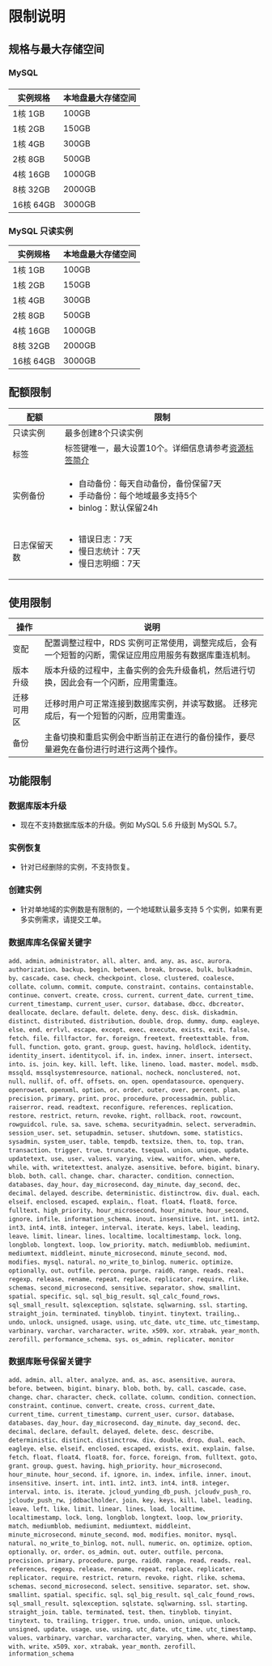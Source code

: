 # 限制说明
## 规格与最大存储空间
### MySQL
### 

| 实例规格  | 本地盘最大存储空间 |
| --------- | ------------------ |
| 1核 1GB   | 100GB              |
| 1核 2GB   | 150GB              |
| 1核 4GB   | 300GB              |
| 2核 8GB   | 500GB              |
| 4核 16GB  | 1000GB             |
| 8核 32GB  | 2000GB             |
| 16核 64GB | 3000GB             |

### MySQL 只读实例
| 实例规格  | 本地盘最大存储空间 |
| --------- | ------------------ |
| 1核 1GB   | 100GB              |
| 1核 2GB   | 150GB              |
| 1核 4GB   | 300GB              |
| 2核 8GB   | 500GB              |
| 4核 16GB  | 1000GB             |
| 8核 32GB  | 2000GB             |
| 16核 64GB | 3000GB             |

## 配额限制

| 配额         | 限制                                                         |
| ------------ | ------------------------------------------------------------ |
| 只读实例     | 最多创建8个只读实例                                          |
| 标签         | 标签键唯一，最大设置10个。详细信息请参考[资源标签简介](../../Operation-Guide/Tag/Tag-Introduction.md) |
| 实例备份     | <ul><li>自动备份：每天自动备份，备份保留7天</li><li>手动备份：每个地域最多支持5个</li><li>binlog：默认保留24h</li></ul> |
| 日志保留天数 | <ul><li>错误日志：7天</li><li>慢日志统计：7天</li><li>慢日志明细：7天</li></ul> |

## 使用限制

| 操作       | 说明                                                         |
| ---------- | ------------------------------------------------------------ |
| 变配       | 配置调整过程中，RDS 实例可正常使用，调整完成后，会有一个短暂的闪断，需保证应用应用服务有数据库重连机制。 |
| 版本升级   | 版本升级的过程中，主备实例的会先升级备机，然后进行切换，因此会有一个闪断，应用需重连。 |
| 迁移可用区 | 迁移时用户可正常连接到数据库实例，并读写数据。 迁移完成后，有一个短暂的闪断，应用需重连。 |
| 备份       | 主备切换和重启实例会中断当前正在进行的备份操作，要尽量避免在备份进行时进行这两个操作。 |



## 功能限制

### 数据库版本升级
* 现在不支持数据库版本的升级。例如 MySQL 5.6 升级到 MySQL 5.7。

### 实例恢复
* 针对已经删除的实例，不支持恢复。

### 创建实例
* 针对单地域的实例数是有限制的，一个地域默认最多支持 5 个实例，如果有更多实例需求，请提交工单。

### 数据库库名保留关键字
```
add、admin、administrator、all、alter、and、any、as、asc、aurora、authorization、backup、begin、between、break、browse、bulk、bulkadmin、by、cascade、case、check、checkpoint、close、clustered、coalesce、collate、column、commit、compute、constraint、contains、containstable、continue、convert、create、cross、current、current_date、current_time、current_timestamp、current_user、cursor、database、dbcc、dbcreator、deallocate、declare、default、delete、deny、desc、disk、diskadmin、distinct、distributed、distribution、double、drop、dummy、dump、eagleye、else、end、errlvl、escape、except、exec、execute、exists、exit、false、fetch、file、fillfactor、for、foreign、freetext、freetexttable、from、full、function、goto、grant、group、guest、having、holdlock、identity、identity_insert、identitycol、if、in、index、inner、insert、intersect、into、is、join、key、kill、left、like、lineno、load、master、model、msdb、mssqld、mssqlsystemresource、national、nocheck、nonclustered、not、null、nullif、of、off、offsets、on、open、opendatasource、openquery、openrowset、openxml、option、or、order、outer、over、percent、plan、precision、primary、print、proc、procedure、processadmin、public、raiserror、read、readtext、reconfigure、references、replication、restore、restrict、return、revoke、right、rollback、root、rowcount、rowguidcol、rule、sa、save、schema、securityadmin、select、serveradmin、session_user、set、setupadmin、setuser、shutdown、some、statistics、sysadmin、system_user、table、tempdb、textsize、then、to、top、tran、transaction、trigger、true、truncate、tsequal、union、unique、update、updatetext、use、user、values、varying、view、waitfor、when、where、while、with、writetexttest、analyze、asensitive、before、bigint、binary、blob、both、call、change、char、character、condition、connection、databases、day_hour、day_microsecond、day_minute、day_second、dec、decimal、delayed、describe、deterministic、distinctrow、div、dual、each、elseif、enclosed、escaped、explain、、float、float4、float8、force、fulltext、high_priority、hour_microsecond、hour_minute、hour_second、ignore、infile、information_schema、inout、insensitive、int、int1、int2、int3、int4、int8、integer、interval、iterate、keys、label、leading、leave、limit、linear、lines、localtime、localtimestamp、lock、long、longblob、longtext、loop、low_priority、match、mediumblob、mediumint、mediumtext、middleint、minute_microsecond、minute_second、mod、modifies、mysql、natural、no_write_to_binlog、numeric、optimize、optionally、out、outfile、percona、purge、raid0、range、reads、real、regexp、release、rename、repeat、replace、replicator、require、rlike、schemas、second_microsecond、sensitive、separator、show、smallint、spatial、specific、sql、sql_big_result、sql_calc_found_rows、sql_small_result、sqlexception、sqlstate、sqlwarning、ssl、starting、straight_join、terminated、tinyblob、tinyint、tinytext、trailing、、undo、unlock、unsigned、usage、using、utc_date、utc_time、utc_timestamp、varbinary、varchar、varcharacter、write、x509、xor、xtrabak、year_month、zerofill、performance_schema、sys、os_admin、replicater、monitor

```

### 数据库账号保留关键字
```
add、admin、all、alter、analyze、and、as、asc、asensitive、aurora、before、between、bigint、binary、blob、both、by、call、cascade、case、change、char、character、check、collate、column、condition、connection、constraint、continue、convert、create、cross、current_date、current_time、current_timestamp、current_user、cursor、database、databases、day_hour、day_microsecond、day_minute、day_second、dec、decimal、declare、default、delayed、delete、desc、describe、deterministic、distinct、distinctrow、div、double、drop、dual、each、eagleye、else、elseif、enclosed、escaped、exists、exit、explain、false、fetch、float、float4、float8、for、force、foreign、from、fulltext、goto、grant、group、guest、having、high_priority、hour_microsecond、hour_minute、hour_second、if、ignore、in、index、infile、inner、inout、insensitive、insert、int、int1、int2、int3、int4、int8、integer、interval、into、is、iterate、jcloud_yunding_db_push、jcloudv_push_ro、jcloudv_push_rw、jddbaclholder、join、key、keys、kill、label、leading、leave、left、like、limit、linear、lines、load、localtime、localtimestamp、lock、long、longblob、longtext、loop、low_priority、match、mediumblob、mediumint、mediumtext、middleint、minute_microsecond、minute_second、mod、modifies、monitor、mysql、natural、no_write_to_binlog、not、null、numeric、on、optimize、option、optionally、or、order、os_admin、out、outer、outfile、percona、precision、primary、procedure、purge、raid0、range、read、reads、real、references、regexp、release、rename、repeat、replace、replicater、replicator、require、restrict、return、revoke、right、rlike、schema、schemas、second_microsecond、select、sensitive、separator、set、show、smallint、spatial、specific、sql、sql_big_result、sql_calc_found_rows、sql_small_result、sqlexception、sqlstate、sqlwarning、ssl、starting、straight_join、table、terminated、test、then、tinyblob、tinyint、tinytext、to、trailing、trigger、true、undo、union、unique、unlock、unsigned、update、usage、use、using、utc_date、utc_time、utc_timestamp、values、varbinary、varchar、varcharacter、varying、when、where、while、with、write、x509、xor、xtrabak、year_month、zerofill、information_schema

```
